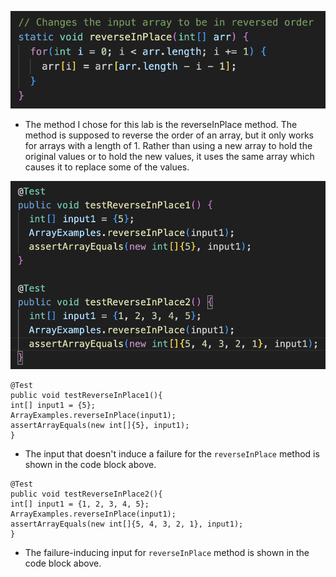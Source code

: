 ![Image](W24_LR3_1.png)
* The method I chose for this lab is the reverseInPlace method. The method is supposed to reverse the order of an array, but it only works for arrays with a length of 1. Rather than using a new array to hold the original values or to hold the new values, it uses the same array which causes it to replace some of the values.

![Image](W24_LR3_2.png)
```
@Test
public void testReverseInPlace1(){
int[] input1 = {5};
ArrayExamples.reverseInPlace(input1);
assertArrayEquals(new int[]{5}, input1);
}
```
* The input that doesn't induce a failure for the `reverseInPlace` method is shown in the code block above.

```
@Test
public void testReverseInPlace2(){
int[] input1 = {1, 2, 3, 4, 5};
ArrayExamples.reverseInPlace(input1);
assertArrayEquals(new int[]{5, 4, 3, 2, 1}, input1);
}
```
* The failure-inducing input for `reverseInPlace` method is shown in the code block above.
